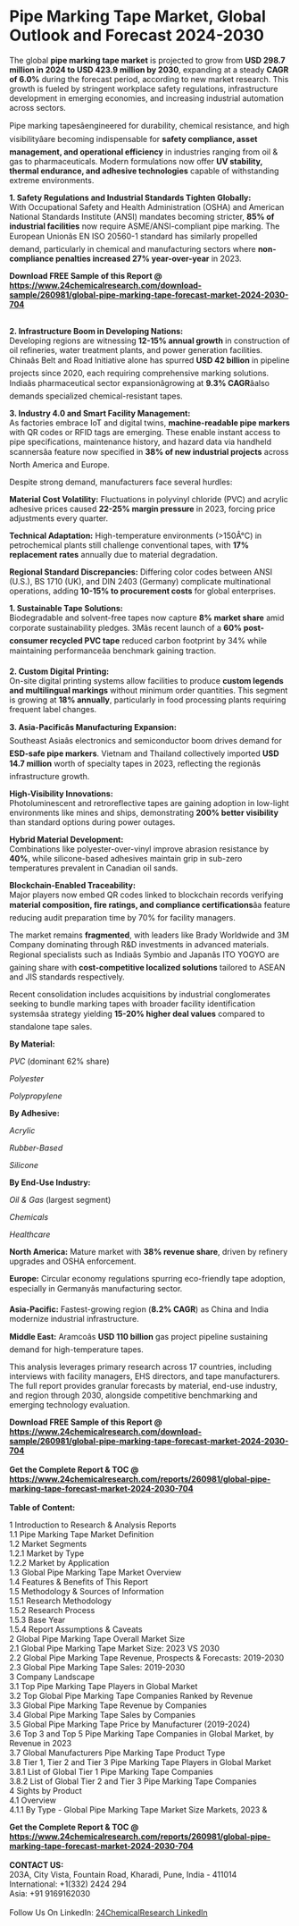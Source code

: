 <h1>Pipe Marking Tape Market, Global Outlook and Forecast 2024-2030</h1><p>The global <strong>pipe marking tape market</strong> is projected to grow from <strong>USD 298.7 million in 2024 to USD 423.9 million by 2030</strong>, expanding at a steady <strong>CAGR of 6.0%</strong> during the forecast period, according to new market research. This growth is fueled by stringent workplace safety regulations, infrastructure development in emerging economies, and increasing industrial automation across sectors.</p><p>Pipe marking tapesâengineered for durability, chemical resistance, and high visibilityâare becoming indispensable for <strong>safety compliance, asset management, and operational efficiency</strong> in industries ranging from oil &amp; gas to pharmaceuticals. Modern formulations now offer <strong>UV stability, thermal endurance, and adhesive technologies</strong> capable of withstanding extreme environments.</p><p><strong>1. Safety Regulations and Industrial Standards Tighten Globally:</strong><br>
With Occupational Safety and Health Administration (OSHA) and American National Standards Institute (ANSI) mandates becoming stricter, <strong>85% of industrial facilities</strong> now require ASME/ANSI-compliant pipe marking. The European Unionâs EN ISO 20560-1 standard has similarly propelled demand, particularly in chemical and manufacturing sectors where <strong>non-compliance penalties increased 27% year-over-year</strong> in 2023.</p><div><b>Download FREE Sample of this Report @ 
            <a href="https://www.24chemicalresearch.com/download-sample/260981/global-pipe-marking-tape-forecast-market-2024-2030-704">
            https://www.24chemicalresearch.com/download-sample/260981/global-pipe-marking-tape-forecast-market-2024-2030-704</a></b></div><br><p><strong>2. Infrastructure Boom in Developing Nations:</strong><br>
Developing regions are witnessing <strong>12-15% annual growth</strong> in construction of oil refineries, water treatment plants, and power generation facilities. Chinaâs Belt and Road Initiative alone has spurred <strong>USD 42 billion</strong> in pipeline projects since 2020, each requiring comprehensive marking solutions. Indiaâs pharmaceutical sector expansionâgrowing at <strong>9.3% CAGR</strong>âalso demands specialized chemical-resistant tapes.</p><p><strong>3. Industry 4.0 and Smart Facility Management:</strong><br>
As factories embrace IoT and digital twins, <strong>machine-readable pipe markers</strong> with QR codes or RFID tags are emerging. These enable instant access to pipe specifications, maintenance history, and hazard data via handheld scannersâa feature now specified in <strong>38% of new industrial projects</strong> across North America and Europe.</p><p>Despite strong demand, manufacturers face several hurdles:</p><p><strong>Material Cost Volatility:</strong> Fluctuations in polyvinyl chloride (PVC) and acrylic adhesive prices caused <strong>22-25% margin pressure</strong> in 2023, forcing price adjustments every quarter.</p><p><strong>Technical Adaptation:</strong> High-temperature environments (&gt;150Â°C) in petrochemical plants still challenge conventional tapes, with <strong>17% replacement rates</strong> annually due to material degradation.</p><p><strong>Regional Standard Discrepancies:</strong> Differing color codes between ANSI (U.S.), BS 1710 (UK), and DIN 2403 (Germany) complicate multinational operations, adding <strong>10-15% to procurement costs</strong> for global enterprises.</p><p><strong>1. Sustainable Tape Solutions:</strong><br>
Biodegradable and solvent-free tapes now capture <strong>8% market share</strong> amid corporate sustainability pledges. 3Mâs recent launch of a <strong>60% post-consumer recycled PVC tape</strong> reduced carbon footprint by 34% while maintaining performanceâa benchmark gaining traction.</p><p><strong>2. Custom Digital Printing:</strong><br>
On-site digital printing systems allow facilities to produce <strong>custom legends and multilingual markings</strong> without minimum order quantities. This segment is growing at <strong>18% annually</strong>, particularly in food processing plants requiring frequent label changes.</p><p><strong>3. Asia-Pacificâs Manufacturing Expansion:</strong><br>
Southeast Asiaâs electronics and semiconductor boom drives demand for <strong>ESD-safe pipe markers</strong>. Vietnam and Thailand collectively imported <strong>USD 14.7 million</strong> worth of specialty tapes in 2023, reflecting the regionâs infrastructure growth.</p><p><strong>High-Visibility Innovations:</strong><br>
	Photoluminescent and retroreflective tapes are gaining adoption in low-light environments like mines and ships, demonstrating <strong>200% better visibility</strong> than standard options during power outages.</p><p><strong>Hybrid Material Development:</strong><br>
	Combinations like polyester-over-vinyl improve abrasion resistance by <strong>40%</strong>, while silicone-based adhesives maintain grip in sub-zero temperatures prevalent in Canadian oil sands.</p><p><strong>Blockchain-Enabled Traceability:</strong><br>
	Major players now embed QR codes linked to blockchain records verifying <strong>material composition, fire ratings, and compliance certifications</strong>âa feature reducing audit preparation time by 70% for facility managers.</p><p>The market remains <strong>fragmented</strong>, with leaders like Brady Worldwide and 3M Company dominating through R&amp;D investments in advanced materials. Regional specialists such as Indiaâs Symbio and Japanâs ITO YOGYO are gaining share with <strong>cost-competitive localized solutions</strong> tailored to ASEAN and JIS standards respectively.</p><p>Recent consolidation includes acquisitions by industrial conglomerates seeking to bundle marking tapes with broader facility identification systemsâa strategy yielding <strong>15-20% higher deal values</strong> compared to standalone tape sales.</p><p><strong>By Material:</strong></p><p><em>PVC</em> (dominant 62% share)</p><p><em>Polyester</em></p><p><em>Polypropylene</em></p><p><strong>By Adhesive:</strong></p><p><em>Acrylic</em></p><p><em>Rubber-Based</em></p><p><em>Silicone</em></p><p><strong>By End-Use Industry:</strong></p><p><em>Oil &amp; Gas</em> (largest segment)</p><p><em>Chemicals</em></p><p><em>Healthcare</em></p><p><strong>North America:</strong> Mature market with <strong>38% revenue share</strong>, driven by refinery upgrades and OSHA enforcement.</p><p><strong>Europe:</strong> Circular economy regulations spurring eco-friendly tape adoption, especially in Germanyâs manufacturing sector.</p><p><strong>Asia-Pacific:</strong> Fastest-growing region (<strong>8.2% CAGR</strong>) as China and India modernize industrial infrastructure.</p><p><strong>Middle East:</strong> Aramcoâs <strong>USD 110 billion</strong> gas project pipeline sustaining demand for high-temperature tapes.</p><p>This analysis leverages primary research across 17 countries, including interviews with facility managers, EHS directors, and tape manufacturers. The full report provides granular forecasts by material, end-use industry, and region through 2030, alongside competitive benchmarking and emerging technology evaluation.</p><div><b>Download FREE Sample of this Report @ 
            <a href="https://www.24chemicalresearch.com/download-sample/260981/global-pipe-marking-tape-forecast-market-2024-2030-704">
            https://www.24chemicalresearch.com/download-sample/260981/global-pipe-marking-tape-forecast-market-2024-2030-704</a></b></div><br><div><b>Get the Complete Report & TOC @ 
            <a href="https://www.24chemicalresearch.com/reports/260981/global-pipe-marking-tape-forecast-market-2024-2030-704">
            https://www.24chemicalresearch.com/reports/260981/global-pipe-marking-tape-forecast-market-2024-2030-704</a></b></div><br>
            <b>Table of Content:</b><p>1 Introduction to Research & Analysis Reports<br />
    1.1 Pipe Marking Tape Market Definition<br />
    1.2 Market Segments<br />
        1.2.1 Market by Type<br />
        1.2.2 Market by Application<br />
    1.3 Global Pipe Marking Tape Market Overview<br />
    1.4 Features & Benefits of This Report<br />
    1.5 Methodology & Sources of Information<br />
        1.5.1 Research Methodology<br />
        1.5.2 Research Process<br />
        1.5.3 Base Year<br />
        1.5.4 Report Assumptions & Caveats<br />
2 Global Pipe Marking Tape Overall Market Size<br />
    2.1 Global Pipe Marking Tape Market Size: 2023 VS 2030<br />
    2.2 Global Pipe Marking Tape Revenue, Prospects & Forecasts: 2019-2030<br />
    2.3 Global Pipe Marking Tape Sales: 2019-2030<br />
3 Company Landscape<br />
    3.1 Top Pipe Marking Tape Players in Global Market<br />
    3.2 Top Global Pipe Marking Tape Companies Ranked by Revenue<br />
    3.3 Global Pipe Marking Tape Revenue by Companies<br />
    3.4 Global Pipe Marking Tape Sales by Companies<br />
    3.5 Global Pipe Marking Tape Price by Manufacturer (2019-2024)<br />
    3.6 Top 3 and Top 5 Pipe Marking Tape Companies in Global Market, by Revenue in 2023<br />
    3.7 Global Manufacturers Pipe Marking Tape Product Type<br />
    3.8 Tier 1, Tier 2 and Tier 3 Pipe Marking Tape Players in Global Market<br />
        3.8.1 List of Global Tier 1 Pipe Marking Tape Companies<br />
        3.8.2 List of Global Tier 2 and Tier 3 Pipe Marking Tape Companies<br />
4 Sights by Product<br />
    4.1 Overview<br />
        4.1.1 By Type - Global Pipe Marking Tape Market Size Markets, 2023 &</p><div><b>Get the Complete Report & TOC @ 
            <a href="https://www.24chemicalresearch.com/reports/260981/global-pipe-marking-tape-forecast-market-2024-2030-704">
            https://www.24chemicalresearch.com/reports/260981/global-pipe-marking-tape-forecast-market-2024-2030-704</a></b></div><br><b>CONTACT US:</b><br>
            203A, City Vista, Fountain Road, Kharadi, Pune, India - 411014<br>
            International: +1(332) 2424 294<br>
            Asia: +91 9169162030 <br><br>
            Follow Us On LinkedIn: <a href="https://www.linkedin.com/company/24chemicalresearch/">24ChemicalResearch LinkedIn</a>